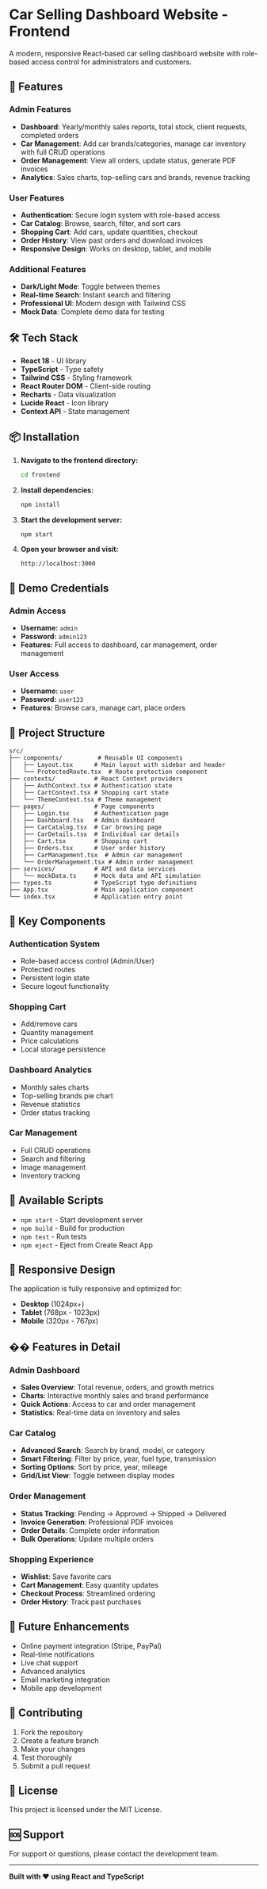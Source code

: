 # Car Selling Dashboard Website - Frontend

A modern, responsive React-based car selling dashboard website with role-based access control for administrators and customers.

## 🚀 Features

### Admin Features

- **Dashboard**: Yearly/monthly sales reports, total stock, client requests, completed orders
- **Car Management**: Add car brands/categories, manage car inventory with full CRUD operations
- **Order Management**: View all orders, update status, generate PDF invoices
- **Analytics**: Sales charts, top-selling cars and brands, revenue tracking

### User Features

- **Authentication**: Secure login system with role-based access
- **Car Catalog**: Browse, search, filter, and sort cars
- **Shopping Cart**: Add cars, update quantities, checkout
- **Order History**: View past orders and download invoices
- **Responsive Design**: Works on desktop, tablet, and mobile

### Additional Features

- **Dark/Light Mode**: Toggle between themes
- **Real-time Search**: Instant search and filtering
- **Professional UI**: Modern design with Tailwind CSS
- **Mock Data**: Complete demo data for testing

## 🛠️ Tech Stack

- **React 18** - UI library
- **TypeScript** - Type safety
- **Tailwind CSS** - Styling framework
- **React Router DOM** - Client-side routing
- **Recharts** - Data visualization
- **Lucide React** - Icon library
- **Context API** - State management

## 📦 Installation

1. **Navigate to the frontend directory:**

   ```bash
   cd frontend
   ```

2. **Install dependencies:**

   ```bash
   npm install
   ```

3. **Start the development server:**

   ```bash
   npm start
   ```

4. **Open your browser and visit:**
   ```
   http://localhost:3000
   ```

## 🔐 Demo Credentials

### Admin Access

- **Username:** `admin`
- **Password:** `admin123`
- **Features:** Full access to dashboard, car management, order management

### User Access

- **Username:** `user`
- **Password:** `user123`
- **Features:** Browse cars, manage cart, place orders

## 📁 Project Structure

```
src/
├── components/          # Reusable UI components
│   ├── Layout.tsx      # Main layout with sidebar and header
│   └── ProtectedRoute.tsx  # Route protection component
├── contexts/           # React Context providers
│   ├── AuthContext.tsx # Authentication state
│   ├── CartContext.tsx # Shopping cart state
│   └── ThemeContext.tsx # Theme management
├── pages/              # Page components
│   ├── Login.tsx       # Authentication page
│   ├── Dashboard.tsx   # Admin dashboard
│   ├── CarCatalog.tsx  # Car browsing page
│   ├── CarDetails.tsx  # Individual car details
│   ├── Cart.tsx        # Shopping cart
│   ├── Orders.tsx      # User order history
│   ├── CarManagement.tsx  # Admin car management
│   └── OrderManagement.tsx # Admin order management
├── services/           # API and data services
│   └── mockData.ts     # Mock data and API simulation
├── types.ts            # TypeScript type definitions
├── App.tsx             # Main application component
└── index.tsx           # Application entry point
```

## 🎨 Key Components

### Authentication System

- Role-based access control (Admin/User)
- Protected routes
- Persistent login state
- Secure logout functionality

### Shopping Cart

- Add/remove cars
- Quantity management
- Price calculations
- Local storage persistence

### Dashboard Analytics

- Monthly sales charts
- Top-selling brands pie chart
- Revenue statistics
- Order status tracking

### Car Management

- Full CRUD operations
- Search and filtering
- Image management
- Inventory tracking

## 🔧 Available Scripts

- `npm start` - Start development server
- `npm build` - Build for production
- `npm test` - Run tests
- `npm eject` - Eject from Create React App

## 📱 Responsive Design

The application is fully responsive and optimized for:

- **Desktop** (1024px+)
- **Tablet** (768px - 1023px)
- **Mobile** (320px - 767px)

## �� Features in Detail

### Admin Dashboard

- **Sales Overview**: Total revenue, orders, and growth metrics
- **Charts**: Interactive monthly sales and brand performance
- **Quick Actions**: Access to car and order management
- **Statistics**: Real-time data on inventory and sales

### Car Catalog

- **Advanced Search**: Search by brand, model, or category
- **Smart Filtering**: Filter by price, year, fuel type, transmission
- **Sorting Options**: Sort by price, year, mileage
- **Grid/List View**: Toggle between display modes

### Order Management

- **Status Tracking**: Pending → Approved → Shipped → Delivered
- **Invoice Generation**: Professional PDF invoices
- **Order Details**: Complete order information
- **Bulk Operations**: Update multiple orders

### Shopping Experience

- **Wishlist**: Save favorite cars
- **Cart Management**: Easy quantity updates
- **Checkout Process**: Streamlined ordering
- **Order History**: Track past purchases

## 🚀 Future Enhancements

- Online payment integration (Stripe, PayPal)
- Real-time notifications
- Live chat support
- Advanced analytics
- Email marketing integration
- Mobile app development

## 🤝 Contributing

1. Fork the repository
2. Create a feature branch
3. Make your changes
4. Test thoroughly
5. Submit a pull request

## 📄 License

This project is licensed under the MIT License.

## 🆘 Support

For support or questions, please contact the development team.

---

**Built with ❤️ using React and TypeScript**
